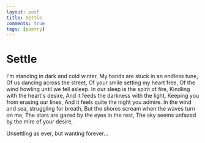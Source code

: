 ```yaml
---
layout: post
title: Settle
comments: true
tags: [poetry]
---
```


# Settle

I'm standing in dark and cold winter,
My hands are stuck in an endless tune,
Of us dancing across the street,
Of your smile setting my heart free,
Of the wind howling until we fell asleep.
In our sleep is the spirit of fire,
Kindling with the heart's desire,
And it feeds the darkness with the light,
Keeping you from erasing our lines,
And it feels quite the night you admire.
In the wind and sea, struggling for breath,
But the shores scream when the waves turn on me,
The stars are gazed by the eyes in the rest,
The sky seems unfazed by the mire of your desire,

Unsettling as ever, but wanting forever…
